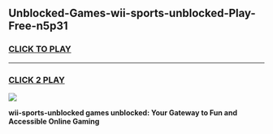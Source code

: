 
## Unblocked-Games-wii-sports-unblocked-Play-Free-n5p31
<h3>
<a href="https://premium76.site?title=wii-sports-unblocked&ref=18A1">CLICK TO PLAY</a></h3>
<hr>

<h3>
<a href="https://premium76.site?title=wii-sports-unblocked&ref=18A1">CLICK 2 PLAY</a>
  
</h3>

<a href="https://premium76.site?title=wii-sports-unblocked&ref=18A1"><img src="https://clearcache.store/games.png"></a>


**wii-sports-unblocked games unblocked: Your Gateway to Fun and Accessible Online Gaming**
